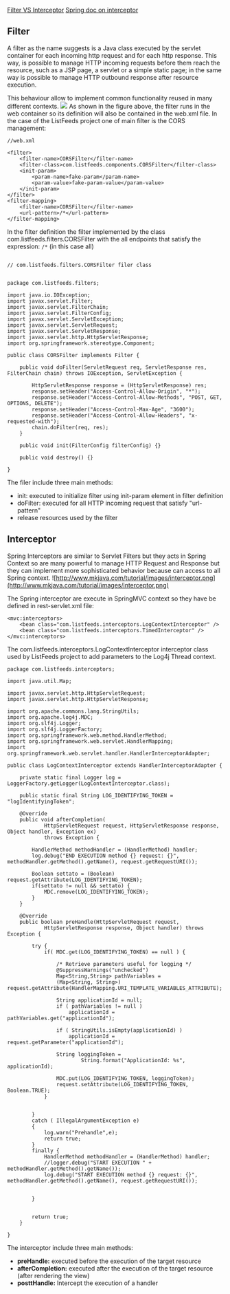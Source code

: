 
[Filter VS Interceptor](http://www.mkjava.com/tutorial/filter-vs-interceptor/#:~:text=Interceptor,access%20to%20all%20Spring%20context.)
[Spring doc on interceptor](https://docs.spring.io/spring/docs/3.0.x/javadoc-api/org/springframework/web/servlet/HandlerInterceptor.html)
## Filter

 A filter as the name suggests is a Java class executed by the servlet container for each incoming http request and for each http response. This way, is possible to manage HTTP incoming requests before them reach the resource, such as a JSP page, a servlet or a simple static page; in the same way is possible to manage HTTP outbound response after resource execution.

This behaviour allow to implement common functionality reused in many different contexts.
![](http://www.mkjava.com/tutorial/images/filter.png)
As shown in the figure above, the filter runs in the web container so its definition will also be contained in the web.xml file. In the case of the ListFeeds project one of main filter is the CORS management:

```
//web.xml

<filter>
    <filter-name>CORSFilter</filter-name>
    <filter-class>com.listfeeds.components.CORSFilter</filter-class>
    <init-param>
        <param-name>fake-param</param-name>
        <param-value>fake-param-value</param-value>
    </init-param>
</filter>
<filter-mapping>
    <filter-name>CORSFilter</filter-name>
    <url-pattern>/*</url-pattern>
</filter-mapping>
```
In the filter definition the filter implemented by the class com.listfeeds.filters.CORSFilter with the all endpoints that satisfy the expression: `/*` (in this case all)

```

// com.listfeeds.filters.CORSFilter filer class


package com.listfeeds.filters;

import java.io.IOException;
import javax.servlet.Filter;
import javax.servlet.FilterChain;
import javax.servlet.FilterConfig;
import javax.servlet.ServletException;
import javax.servlet.ServletRequest;
import javax.servlet.ServletResponse;
import javax.servlet.http.HttpServletResponse;
import org.springframework.stereotype.Component;

public class CORSFilter implements Filter {

    public void doFilter(ServletRequest req, ServletResponse res, FilterChain chain) throws IOException, ServletException {

        HttpServletResponse response = (HttpServletResponse) res;
        response.setHeader("Access-Control-Allow-Origin", "*");
        response.setHeader("Access-Control-Allow-Methods", "POST, GET, OPTIONS, DELETE");
        response.setHeader("Access-Control-Max-Age", "3600");
        response.setHeader("Access-Control-Allow-Headers", "x-requested-with");
        chain.doFilter(req, res);
    }

    public void init(FilterConfig filterConfig) {}

    public void destroy() {}

}

```

The filer include three main methods:
* init: executed to initialize filter using init-param element in filter definition
* doFilter: executed for all HTTP incoming request that satisfy "url-pattern"
* release resources used by the filter


## Interceptor

Spring Interceptors are similar to Servlet Filters but they acts in Spring Context so are many powerful to manage HTTP Request and Response but they can implement more sophisticated behavior because can access to all Spring context.
![http://www.mkjava.com/tutorial/images/interceptor.png](http://www.mkjava.com/tutorial/images/interceptor.png)

The Spring interceptor are execute in SpringMVC context so they have be defined in rest-servlet.xml file:

```
<mvc:interceptors>
    <bean class="com.listfeeds.interceptors.LogContextInterceptor" />
    <bean class="com.listfeeds.interceptors.TimedInterceptor" />
</mvc:interceptors>
```
The com.listfeeds.interceptors.LogContextInterceptor interceptor class used by ListFeeds project to add parameters to the Log4j Thread context.

```
package com.listfeeds.interceptors;

import java.util.Map;

import javax.servlet.http.HttpServletRequest;
import javax.servlet.http.HttpServletResponse;

import org.apache.commons.lang.StringUtils;
import org.apache.log4j.MDC;
import org.slf4j.Logger;
import org.slf4j.LoggerFactory;
import org.springframework.web.method.HandlerMethod;
import org.springframework.web.servlet.HandlerMapping;
import org.springframework.web.servlet.handler.HandlerInterceptorAdapter;

public class LogContextInterceptor extends HandlerInterceptorAdapter {

    private static final Logger log = LoggerFactory.getLogger(LogContextInterceptor.class);

    public static final String LOG_IDENTIFYING_TOKEN = "logIdentifyingToken";

    @Override
    public void afterCompletion(
            HttpServletRequest request, HttpServletResponse response, Object handler, Exception ex)
            throws Exception {

        HandlerMethod methodHandler = (HandlerMethod) handler;
        log.debug("END EXECUTION method {} request: {}", methodHandler.getMethod().getName(), request.getRequestURI());

        Boolean settato = (Boolean) request.getAttribute(LOG_IDENTIFYING_TOKEN);
        if(settato != null && settato) {
            MDC.remove(LOG_IDENTIFYING_TOKEN);
        }
    }

    @Override
    public boolean preHandle(HttpServletRequest request,
            HttpServletResponse response, Object handler) throws Exception {

        try {
            if( MDC.get(LOG_IDENTIFYING_TOKEN) == null ) {

                /* Retrieve parameters useful for logging */
                @SuppressWarnings("unchecked")
                Map<String,String> pathVariables = 
                (Map<String, String>) request.getAttribute(HandlerMapping.URI_TEMPLATE_VARIABLES_ATTRIBUTE);

                String applicationId = null;
                if ( pathVariables != null ) 
                    applicationId = pathVariables.get("applicationId");

                if ( StringUtils.isEmpty(applicationId) ) 
                    applicationId = request.getParameter("applicationId");

                String loggingToken = 
                        String.format("ApplicationId: %s", applicationId);

                MDC.put(LOG_IDENTIFYING_TOKEN, loggingToken);
                request.setAttribute(LOG_IDENTIFYING_TOKEN, Boolean.TRUE);
            }


        }
        catch ( IllegalArgumentException e)
        {
            log.warn("Prehandle",e);
            return true;
        }
        finally {
            HandlerMethod methodHandler = (HandlerMethod) handler;
            //logger.debug("START EXECUTION " + methodHandler.getMethod().getName());
            log.debug("START EXECUTION method {} request: {}", methodHandler.getMethod().getName(), request.getRequestURI());


        }


        return true;
    }

}
```

The interceptor include three main methods:

* __preHandle:__ executed before the execution of the target resource
* __afterCompletion:__ executed after the execution of the target resource (after rendering the view)
* __posttHandle:__ Intercept the execution of a handler

